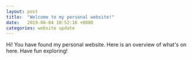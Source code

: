 ```yaml
---
layout: post
title:  "Welcome to my personal website!"
date:   2019-06-04 10:52:16 +0800
categories: website update
---
```

Hi! You have found my personal website. Here is an overview of what's on here. Have fun exploring!

